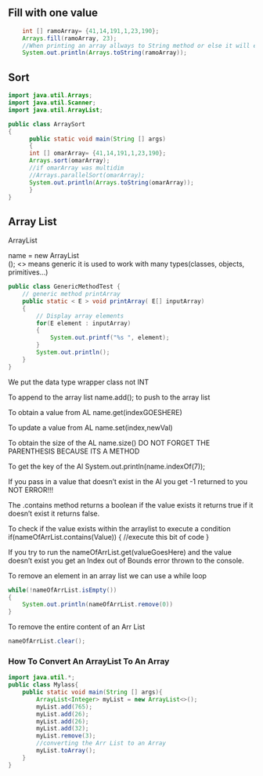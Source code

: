 ## Fill with one value
```java
    int [] ramoArray= {41,14,191,1,23,190};
    Arrays.fill(ramoArray, 23);
    //When printing an array allways to String method or else it will error
    System.out.println(Arrays.toString(ramoArray));

```

## Sort
```java
import java.util.Arrays;
import java.util.Scanner;
import java.util.ArrayList;

public class ArraySort
{
      public static void main(String [] args)
      {
      int [] omarArray= {41,14,191,1,23,190};
      Arrays.sort(omarArray);
      //if omarArray was multidim
      //Arrays.parallelSort(omarArray);
      System.out.println(Arrays.toString(omarArray));
      }
}
```
## Array List
ArrayList<DT>name = new ArrayList<DT>();
<> means generic it is used to work with many types(classes, objects, primitives…)
	
```java
public class GenericMethodTest {
   	// generic method printArray
	public static < E > void printArray( E[] inputArray)
	{
		// Display array elements
		for(E element : inputArray)
		{
			System.out.printf("%s ", element);
		}
		System.out.println();
	}
}
```

We put the data type wrapper class not INT

To append to the array list name.add(); to push to the array list

To obtain a value from AL name.get(indexGOESHERE)

To update a value from AL name.set(index,newVal)

To obtain the size of the AL name.size() DO NOT FORGET THE PARENTHESIS BECAUSE ITS A METHOD

To get the key of the Al System.out.println(name.indexOf(7));

If you pass in a value that doesn’t exist in the Al you get -1 returned to you NOT ERROR!!!

The .contains method returns a boolean if the value exists it returns true if it doesn’t exist it returns false.

To check if the value exists within the arraylist to execute a condition
if(nameOfArrList.contains(Value))
{
//execute this bit of code
}


If you try to run the nameOfArrList.get(valueGoesHere) and the value doesn’t exist you get an Index out of Bounds error thrown to the console.

To remove an element in an array list we can use a while loop
```java
while(!nameOfArrList.isEmpty())
{
	System.out.println(nameOfArrList.remove(0))
}
```
To remove the entire content of an Arr List
```java
nameOfArrList.clear();
```

### How To Convert An ArrayList To An Array
```java
import java.util.*;
public class Mylass{
    public static void main(String [] args){
        ArrayList<Integer> myList = new ArrayList<>();
        myList.add(765);
        myList.add(26);
        myList.add(26);
        myList.add(32);
        myList.remove(3);
        //converting the Arr List to an Array
        myList.toArray();
    }
}
```